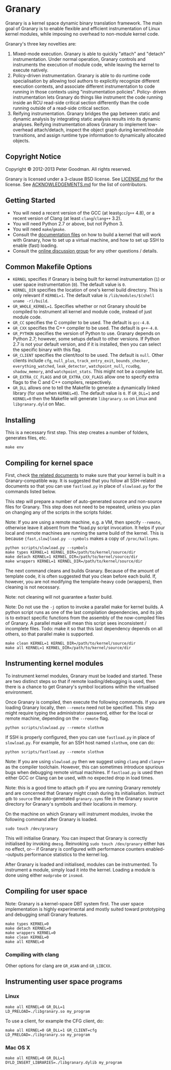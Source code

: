Granary
=======
Granary is a kernel space dynamic binary translation framework. The main goal of Granary
is to enable flexible and efficient instrumentation of Linux kernel modules, while
imposing no overhead to non-module kernel code.

Granary's three key novelties are:
  1. Mixed-mode execution. Granary is able to quickly "attach" and "detach" instrumentation.
     Under normal operation, Granary controls and instruments the execution of module code,
     while leaving the kernel to execute natively.
  2. Policy-driven instrumentation. Granary is able to do runtime code specialisation by allowing
     tool authors to explicitly recognize different execution contexts, and associate different
     instrumentation to code running in those contexts using "instrumentation policies". Policy-
     driven instrumentation lets Granary do things like instrument the code running inside an
     RCU read-side critical section differently than the code running outside of a read-side
     critical section.
  3. Reifying instrumentation. Granary bridges the gap between static and dynamic analysis by
     integrating static analysis results into its dynamic analyses. Reifying instrumentation
     allows Granary to implement low-overhead attach/detach, inspect the object graph during
     kernel/module transitions, and assign runtime type information to dynamically allocated
     objects.

Copyright Notice
----------------
Copyright &copy; 2012-2013 Peter Goodman. All rights reserved.

Granary is licensed under a 3-clause BSD license. See [LICENSE.md](LICENSE.md) for
the license. See [ACKNOWLEDGEMENTS.md](ACKNOWLEDGEMENTS.md) for the list of contributors.

Getting Started
---------------
 * You will need a recent version of the GCC (at least`gcc`/`g++` 4.8), or a
   recent version of Clang (at least `clang`/`clang++` 3.2).
 * You will need Python 2.7 or above, but not Python 3.
 * You will need `make`/`gmake`.
 * Consult the [documentation files](docs/) on how to build a kernel that will work with Granary,
   how to set up a virtual machine, and how to set up SSH to enable (fast) loading.
 * Consult the [online discussion group](https://groups.google.com/forum/#!forum/granary-dev)
   for any other questions / details.

Common Makefile Options
-----------------------
 * `KERNEL` specifies if Granary is being built for kernel instrumentation (`1`)
   or user space instrumentation (`0`). The default value is `0`.
 * `KERNEL_DIR` specifies the location of one's kernel build directory. This is
   only relevant if `KERNEL=1`. The default value is `/lib/modules/$(shell uname -r)/build`.
 * `GR_WHOLE_KERNEL=1`. Specifies whether or not Granary should be compiled to instrument all kernel and module code, instead of just module code.
 * `GR_CC` specifies the C compiler to be used. The default is `gcc-4.8`.
 * `GR_CXX` specifies the C++ compiler to be used. The default is `g++-4.8`.
 * `GR_PYTHON` specifies the version of Python to use. Granary depends on Python 2.7;
   however, some setups default to other versions. If Python 2.7 is not your default
   version, and if it is installed, then you can select the specific binary with this
   flag.
 * `GR_CLIENT` specifies the client/tool to be used. The default is `null`. Other
   clients include `cfg`, `null_plus`, `track_entry_exit`, `bounds_checker`,
   `everything_watched`, `leak_detector`, `watchpoint_null`, `rcudbg`,
   `shadow_memory`, and `watchpoint_stats`. This might not be a complete list.
 * `GR_EXTRA_CC_FLAGS` and `GR_EXTRA_CXX_FLAGS` allow one to specify extra flags to
   the C and C++ compilers, respectively.
 * `GR_DLL` allows one to tell the Makefile to generate a dynamically linked library
   (for use when `KERNEL=0`). The default value is `0`. If `GR_DLL=1` and `KERNEL=0`
   then the Makefile will generate `libgranary.so` on Linux and `libgranary.dyld` on
   Mac.

Installing
----------
This is a necessary first step. This step creates a number of folders, generates
files, etc.

```basemake
make env
```


Compiling for kernel space
--------------------------

First, check [the related documents](docs/) to make sure that your kernel is
built in a Granary-compatible way. It is suggested that you follow all SSH-related
documents so that you can use `fastload.py` in place of `slowload.py` for the
commands listed below.

This step will prepare a number of auto-generated source and non-source files
for Granary. This step does not need to be repeated, unless you plan on
changing any of the scripts in the scripts folder.

Note: If you are using a remote machine, e.g. a VM, then specify `--remote`,
otherwise leave it absent from the *load.py script invocation. It helps if
your local and remote machines are running the same build of the kernel. This
is because `{fast,slow}load.py --symbols` makes a copy of `/proc/kallsyms`.

```basemake
python scripts/slowload.py --symbols
make types KERNEL=1 KERNEL_DIR=/path/to/kernel/source/dir
make detach KERNEL=1 KERNEL_DIR=/path/to/kernel/source/dir
make wrappers KERNEL=1 KERNEL_DIR=/path/to/kernel/source/dir
```

The next command cleans and builds Granary. Because of the amount of template
code, it is often suggested that you clean before each build. If, however,
you are not modifying the template-heavy code (wrappers), then cleaning is
not necessary.

Note: not cleaning will not guarantee a faster build.

Note: Do not use the `-j` option to invoke a parallel make for kernel builds.
A python script runs as one of the last compilation dependencies, and its job
is to extract specific functions from the assembly of the now-compiled files of
Granary. A parallel make will mean this script sees inconsistent / incomplete
files. Todo: make it so that this last dependency depends on all others, so that
parallel make is supported.

```basemake
make clean KERNEL=1 KERNEL_DIR=/path/to/kernel/source/dir
make all KERNEL=1 KERNEL_DIR=/path/to/kernel/source/dir
```

Instrumenting kernel modules
----------------------------
To instrument kernel modules, Granary must be loaded and started. These are two
distinct steps so that if remote loading/debugging is used, then there is a chance
to get Granary's symbol locations within the virtualised environment.

Once Granary is compiled, then execute the following commands. If you are loading
Granary locally, then `--remote` need not be specified. This step might require
typing the administrator password, either for the local or remote machine, depending
on the `--remote` flag.

```basemake
python scripts/slowload.py --remote slothvm
```

If SSH is properly configured, then you can use `fastload.py` in place of `slowload.py`.
For example, for an SSH host named `slothvm`, one can do:

```basemake
python scripts/fastload.py --remote slothvm
```

Note: If you are using `slowload.py` then we suggest using `clang` and `clang++` as
the compiler toolchain. However, this can sometimes introduce spurious bugs when
debugging remote virtual machines. If `fastload.py` is used then either GCC or Clang
can be used, with no expected drop in load times.

Note: this is a good time to attach `gdb` if you are running Granary remotely and
are concerned that Granary might crash during its initialisation. Instruct `gdb` to
`source` the auto-generated `granary.syms` file in the Granary source directory
for Granary's symbols and their locations in memory.

On the machine on which Granary will instrument modules, invoke the following
command after Granary is loaded.

```basemake
sudo touch /dev/granary
```

This will initialise Granary. You can inspect that Granary is correctly initialised
by invoking `dmesg`. Reinvoking `sudo touch /dev/granary` either has no effect, or--
if Granary is configured with performance counters enabled--outputs performance 
statistics to the kernel log.

After Granary is loaded and initialised, modules can be instrumented. To instrument
a module, simply load it into the kernel. Loading a module is done using either
`modprobe` or `insmod`.

Compiling for user space
------------------------
Note: Granary is a kernel-space DBT system first. The user space implementation is
highly experimental and mostly suited toward prototyping and debugging small Granary
features.

```basemake
make types KERNEL=0
make detach KERNEL=0
make wrappers KERNEL=0
make clean KERNEL=0
make all KERNEL=0
```

### Compiling with clang
Other options for clang are `GR_ASAN` and `GR_LIBCXX`.


Instrumenting user space programs
---------------------------------

### Linux
```basemake
make all KERNEL=0 GR_DLL=1
LD_PRELOAD=./libgranary.so my_program
```

To use a client, for example the CFG client, do:
```basemake
make all KERNEL=0 GR_DLL=1 GR_CLIENT=cfg
LD_PRELOAD=./libgranary.so my_program
```

### Mac OS X
```basemake
make all KERNEL=0 GR_DLL=1
DYLD_INSERT_LIBRARIES=./libgranary.dylib my_program
```
